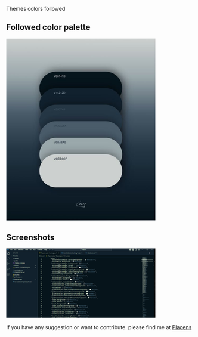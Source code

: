 

Themes colors followed
<p>
<h2>Followed color palette</h2>
<img src="public/theme-color.jpg" alt="color palette" width="400"/>
</p>

<p>
<h2>Screenshots</h2>
<img src="public/ScreenShot1.png" alt="Sample screen shot" width="400"/>
</p>

If you have any suggestion or want to contribute. 
please find me at <a href="[url](https://github.com/chouhan-abhi/)https://github.com/chouhan-abhi/Placens">Placens</a>
